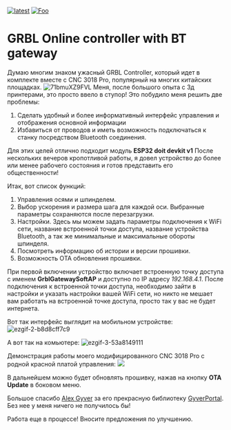 [![latest](https://img.shields.io/github/v/release/beeline09/grblGateway.svg?color=brightgreen)](https://github.com/beeline09/grblGateway/releases/latest/download/GyverPortal.zip)
[![Foo](https://img.shields.io/badge/README-ENGLISH-blueviolet.svg?style=flat-square)](https://github-com.translate.goog/beeline09/grblGateway?_x_tr_sl=ru&_x_tr_tl=en)
# GRBL Online controller with BT gateway
Думаю многим знаком ужасный GRBL Controller, который идет в комплекте вместе с CNC 3018 Pro, популярный на многих китайских площадках.
![71bmuXZ9FVL](https://github.com/beeline09/grblGateway/assets/2519627/da9a46f9-5c30-4f36-9362-bae5de05f194)
Меня, после большого опыта с 3д принтерами, это просто ввело в ступор! Это побудило меня решить две проблемы:
1. Сделать удобный и более информативный интерфейс управления и отображения основной информации
2. Избавиться от проводов и иметь возможность подключаться к станку посредством Bluetooth соединения.

Для этих целей отлично подходит модуль **ESP32 doit devkit v1**
После нескольких вечеров кропотливой работы, я довел устройство до более или менее рабочего состояния и готов представить его общественности!

Итак, вот список функций:
1. Управления осями и шпинделем.
2. Выбор ускорения и размера шага для каждой оси. Выбранные параметры сохраняются после перезагрузки.
3. Настройки. Здесь мы можем задать параметры подключения к WiFi сети, название встроенной точки доступа, название устройства Bluetooth, а так же минимальные и максимальные обороты шпинделя.
4. Посмотреть информацию об истории и версии прошивки.
5. Возможность OTA обновления прошивки.

При первой включении устройство включает встроенную точку доступа с именем **GrblGatewaySoftAP** и доступно по IP адресу *192.168.4.1*. После подключения к встроенной точки доступа, необходимо зайти в настройки и указать настройки вашей WiFi сети, но никто не мешает вам работать на встроенной точке доступа, просто так у вас не будет интернета.

Вот так интерфейс выглядит на мобильном устройстве:
![ezgif-2-b8d8cff7c9](https://github.com/beeline09/grblGateway/assets/2519627/157c6f34-40fc-4c3b-8f0c-5773a1ebf5de)

А вот так на комьютере:
![ezgif-3-53a8149111](https://github.com/beeline09/grblGateway/assets/2519627/ac92c6d5-580e-45a8-a4a9-414e81f53e1a)

Демонстрация работы моего модифицированного CNC 3018 Pro с родной красной платой управления:
[![](https://markdown-videos-api.jorgenkh.no/youtube/AT5URx6y_3I)](https://youtu.be/AT5URx6y_3I)

В дальнейшем можно будет обновлять прошивку, нажав на кнопку **OTA Update** в боковом меню.

Большое спасибо [Alex Gyver](https://github.com/GyverLibs) за его прекрасную библиотеку [GyverPortal](https://github.com/GyverLibs/GyverPortal). Без нее у меня ничего не получилось бы!

Работа еще в процессе! Вносите предложения по улучшению.
